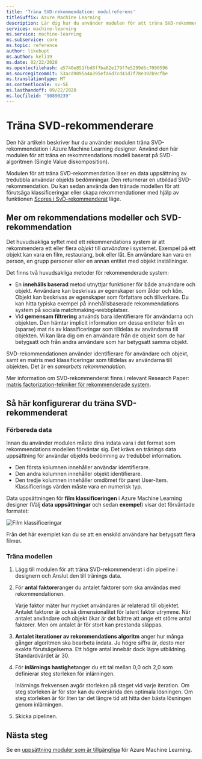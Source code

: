 ```yaml
---
title: 'Träna SVD-rekommendation: modulreferens'
titleSuffix: Azure Machine Learning
description: Lär dig hur du använder modulen för att träna SVD-rekommenderar i Azure Machine Learning för att träna en Bayesian-rekommendation med hjälp av SVD-algoritmen.
services: machine-learning
ms.service: machine-learning
ms.subservice: core
ms.topic: reference
author: likebupt
ms.author: keli19
ms.date: 02/22/2020
ms.openlocfilehash: a5740e851fbd8f7ba82e179f7e5299d6c7090596
ms.sourcegitcommit: 53acd9895a4a395efa6d7cd41d7f78e392b9cfbe
ms.translationtype: MT
ms.contentlocale: sv-SE
ms.lasthandoff: 09/22/2020
ms.locfileid: "90890239"
---
```

# <a name="train-svd-recommender"></a>Träna SVD-rekommenderare

Den här artikeln beskriver hur du använder modulen träna SVD-rekommendation i Azure Machine Learning designer. Använd den här modulen för att träna en rekommendations modell baserat på SVD-algoritmen (Single Value diskomposition).  

Modulen för att träna SVD-rekommendation läser en data uppsättning av tredubbla användar objekts bedömningar. Den returnerar en utbildad SVD-rekommendation. Du kan sedan använda den tränade modellen för att förutsäga klassificeringar eller skapa rekommendationer med hjälp av funktionen [Scores i SvD-rekommenderat](score-svd-recommender.md) läge.  


  
## <a name="more-about-recommendation-models-and-the-svd-recommender"></a>Mer om rekommendations modeller och SVD-rekommendation  

Det huvudsakliga syftet med ett rekommendations system är att rekommendera ett eller flera *objekt* till *användare* i systemet. Exempel på ett objekt kan vara en film, restaurang, bok eller låt. En användare kan vara en person, en grupp personer eller en annan entitet med objekt inställningar.  

Det finns två huvudsakliga metoder för rekommenderade system: 

+ En **innehålls baserad** metod utnyttjar funktioner för både användare och objekt. Användare kan beskrivas av egenskaper som ålder och kön. Objekt kan beskrivas av egenskaper som författare och tillverkare. Du kan hitta typiska exempel på innehållsbaserade rekommendations system på sociala matchmaking-webbplatser. 
+ Vid **gemensam filtrering** används bara identifierare för användarna och objekten. Den hämtar implicit information om dessa entiteter från en (sparse) mat ris av klassificeringar som tilldelas av användarna till objekten. Vi kan lära dig om en användare från de objekt som de har betygsatt och från andra användare som har betygsatt samma objekt.  

SVD-rekommendationen använder identifierare för användare och objekt, samt en matris med klassificeringar som tilldelas av användarna till objekten. Det är en *samarbets rekommendation*. 

Mer information om SVD-rekommenderat finns i relevant Research Paper: [matris factorization-tekniker för rekommenderade system](https://datajobs.com/data-science-repo/Recommender-Systems-[Netflix].pdf).


## <a name="how-to-configure-train-svd-recommender"></a>Så här konfigurerar du träna SVD-rekommenderat  

### <a name="prepare-data"></a>Förbereda data

Innan du använder modulen måste dina indata vara i det format som rekommendations modellen förväntar sig. Det krävs en tränings data uppsättning för användar objekts bedömning av tredubbel information.

+ Den första kolumnen innehåller användar identifierare.
+ Den andra kolumnen innehåller objekt identifierare.
+ Den tredje kolumnen innehåller omdömet för paret User-Item. Klassificerings värden måste vara en numerisk typ.  

Data uppsättningen för **film klassificeringen** i Azure Machine Learning designer (Välj **data uppsättningar** och sedan **exempel**) visar det förväntade formatet:

![Film klassificeringar](media/module/movie-ratings-dataset.png)

Från det här exemplet kan du se att en enskild användare har betygsatt flera filmer. 

### <a name="train-the-model"></a>Träna modellen

1.  Lägg till modulen för att träna SVD-rekommenderat i din pipeline i designern och Anslut den till tränings data.  
   
2.  För **antal faktorer**anger du antalet faktorer som ska användas med rekommendationen.  
    
    Varje faktor mäter hur mycket användaren är relaterad till objektet. Antalet faktorer är också dimensionalitet för latent faktor utrymme. När antalet användare och objekt ökar är det bättre att ange ett större antal faktorer. Men om antalet är för stort kan prestanda släppas.
    
3.  **Antalet iterationer av rekommendations algoritm** anger hur många gånger algoritmen ska bearbeta indata. Ju högre siffra är, desto mer exakta förutsägelserna. Ett högre antal innebär dock lägre utbildning. Standardvärdet är 30.

4.  För **inlärnings hastighet**anger du ett tal mellan 0,0 och 2,0 som definierar steg storleken för inlärningen.

    Inlärnings frekvensen avgör storleken på steget vid varje iteration. Om steg storleken är för stor kan du överskrida den optimala lösningen. Om steg storleken är för liten tar det längre tid att hitta den bästa lösningen genom inlärningen. 
  
5.  Skicka pipelinen.  


## <a name="next-steps"></a>Nästa steg

Se en [uppsättning moduler som är tillgängliga](module-reference.md) för Azure Machine Learning. 
